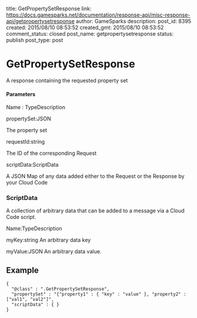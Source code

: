 title: GetPropertySetResponse
link: https://docs.gamesparks.net/documentation/response-api/misc-response-api/getpropertysetresponse
author: GameSparks
description: 
post_id: 8395
created: 2015/08/10 08:53:52
created_gmt: 2015/08/10 08:53:52
comment_status: closed
post_name: getpropertysetresponse
status: publish
post_type: post

<!--A response containing the requested property set -->

# GetPropertySetResponse

A response containing the requested property set

#### Parameters

Name : TypeDescription

propertySet:JSON

The property set

requestId:string

The ID of the corresponding Request

scriptData:ScriptData

A JSON Map of any data added either to the Request or the Response by your Cloud Code

### ScriptData

A collection of arbitrary data that can be added to a message via a Cloud Code script.

Name:TypeDescription

myKey:string
An arbitrary data key

myValue:JSON
An arbitrary data value.
  


## Example
    
    
    {
      "@class" : ".GetPropertySetResponse",
      "propertySet" : "{"property1" : { "key" : "value" }, "property2" : ["val1", "val2"]",
      "scriptData" : { }
    }